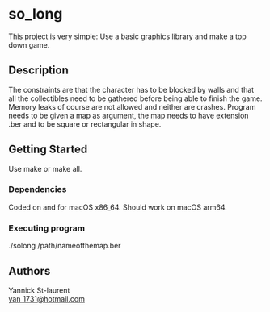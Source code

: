 # so_long

This project is very simple: Use a basic graphics library and make a top down game.

## Description

The constraints are that the character has to be blocked by walls and that all the collectibles need to be gathered before being able to finish the game.
Memory leaks of course are not allowed and neither are crashes. Program needs to be given a map as argument, the map needs to have extension .ber and to be square or rectangular in shape.

## Getting Started

Use make or make all.

### Dependencies

Coded on and for macOS x86_64. Should work on macOS arm64.

### Executing program

./solong /path/nameofthemap.ber

## Authors

Yannick St-laurent\
yan_1731@hotmail.com
